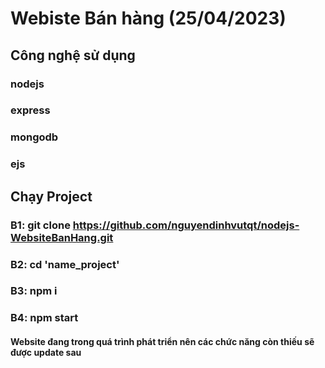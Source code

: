 # Webiste Bán hàng (25/04/2023)

## Công nghệ sử dụng

### nodejs

### express

### mongodb

### ejs

## Chạy Project

### B1: git clone https://github.com/nguyendinhvutqt/nodejs-WebsiteBanHang.git

### B2: cd 'name_project'

### B3: npm i

### B4: npm start

#### Website đang trong quá trình phát triển nên các chức năng còn thiếu sẽ được update sau
